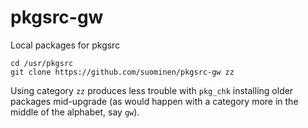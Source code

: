 # pkgsrc-gw
Local packages for pkgsrc

```
cd /usr/pkgsrc
git clone https://github.com/suominen/pkgsrc-gw zz
```

Using category `zz` produces less trouble with `pkg_chk` installing
older packages mid-upgrade (as would happen with a category more in the
middle of the alphabet, say `gw`).
